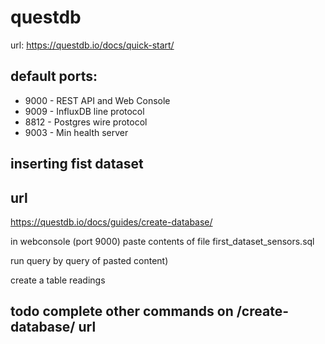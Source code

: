 # questdb

url:
https://questdb.io/docs/quick-start/

## default ports: 

- 9000 - REST API and Web Console
- 9009 - InfluxDB line protocol
- 8812 - Postgres wire protocol
- 9003 - Min health server


## inserting fist dataset
## url
https://questdb.io/docs/guides/create-database/

in webconsole  (port 9000) 
paste contents of  file first_dataset_sensors.sql

run query by query of pasted content)

create a table readings 

## todo complete other commands on /create-database/  url
